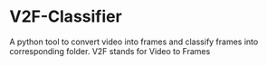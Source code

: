 # V2F-Classifier
 A python tool to convert video into frames and classify frames into corresponding folder. V2F stands for Video to Frames
